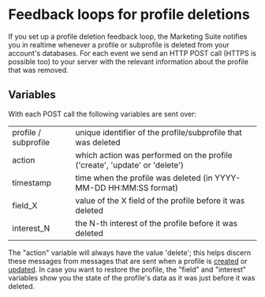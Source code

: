 # Feedback loops for profile deletions

If you set up a profile deletion feedback loop, the Marketing Suite notifies
you in realtime whenever a profile or subprofile is deleted from your account's databases.
For each event we send an HTTP POST call (HTTPS is possible 
too) to your server with the relevant information about the profile that was removed.


## Variables

With each POST call the following variables are sent over:

<table>
    <tr>
        <td>profile / subprofile</td>
        <td>unique identifier of the profile/subprofile that was deleted</td>
    </tr>
    <tr>
        <td>action</td>
        <td>which action was performed on the profile ('create', 'update' or 'delete')</td>
    </tr>
    <tr>
        <td>timestamp</td>
        <td>time when the profile was deleted (in YYYY-MM-DD HH:MM:SS format)</td>
    </tr>
    <tr>
        <td>field_X</td>
        <td>value of the X field of the profile before it was deleted</td>
    </tr>
    <tr>
        <td>interest_N</td>
        <td>the N-th interest of the profile before it was deleted</td>
    </tr>
</table>

The "action" variable will always have the value 'delete'; this helps discern
these messages from messages that are sent when a profile is
[created](feedback-creates) or [updated](feedback-updates).
In case you want to restore the profile, the "field" and "interest" variables
show you the state of the profile's data as it was just before it was deleted.
